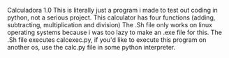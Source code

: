 Calculadora 1.0
This is literally just a program i made to test out coding in python, not a serious project.
This calculator has four functions (adding, subtracting, multiplication and division)
The .Sh file only works on linux operating systems because i was too lazy to make an .exe file for this.
The .Sh file executes calcexec.py, if you'd like to execute this program on another os, use the calc.py file in some python interpreter.
